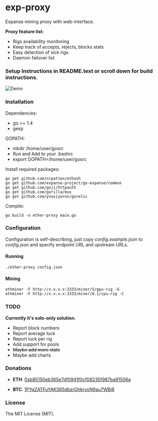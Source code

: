 # exp-proxy

Expanse mining proxy with web-interface.

**Proxy feature list:**

* Rigs availability monitoring
* Keep track of accepts, rejects, blocks stats
* Easy detection of sick rigs
* Daemon failover list

### Setup Instructions in README.text or scroll down for build instructions.

![Demo](https://cloud.githubusercontent.com/assets/4833541/10272128/9efc7310-6b66-11e5-868c-4b983a4de891.jpg)

### Installation

Dependencies:

  * go >= 1.4
  * gexp

GOPATH:
 * mkdir /home/user/gosrc
  * Run and Add to your .bashrc
  * export GOPATH=/home/user/gosrc

Install required packages:

    go get github.com/nrpatten/ethash
    go get github.com/expanse-project/go-expanse/common
    go get github.com/goji/httpauth
    go get github.com/gorilla/mux
    go get github.com/yvasiyarov/gorelic

Compile:

    go build -o ether-proxy main.go

### Configuration

Configuration is self-describing, just copy *config.example.json* to *config.json* and specify endpoint URL and upstream URLs.

#### Running

    ./ether-proxy config.json

#### Mining

    ethminer -F http://x.x.x.x:3333/miner/5/gpu-rig -G
    ethminer -F http://x.x.x.x:3333/miner/0.1/cpu-rig -C

### TODO

**Currently it's solo-only solution.**

* Report block numbers
* Report average luck
* Report luck per rig
* Add support for pools
* ~~Maybe add more stats~~
* Maybe add charts

### Donations

* **ETH**: [0xb85150eb365e7df0941f0cf08235f987ba91506a](https://etherchain.org/account/0xb85150eb365e7df0941f0cf08235f987ba91506a)

* **BTC**: [1PYqZATFuYAKS65dbzrGhkrvoN9au7WBj8](https://blockchain.info/address/1PYqZATFuYAKS65dbzrGhkrvoN9au7WBj8)

### License

The MIT License (MIT).
